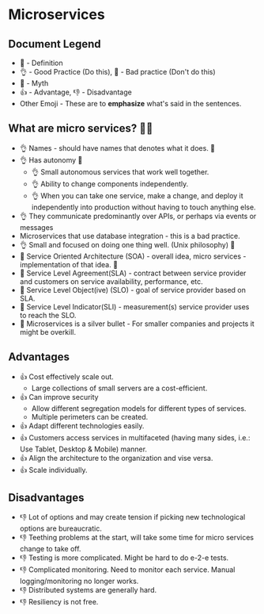 # Microservices

## Document Legend
* 🔵 - Definition
* 👌 - Good Practice (Do this), 🔴 - Bad practice (Don't do this)
* 👻 - Myth
* 👍 - Advantage, 👎 - Disadvantage
* Other Emoji - These are to **emphasize** what's said in the sentences.

## What are micro services? 🚗🚗
* 👌 Names - should have names that denotes what it does. 👶
* 👌 Has autonomy 🚜
  * 👌 Small autonomous services that work well together.
  * 👌 Ability to change components independently.
  * 👌 When you can take one service, make a change, and deploy it independently into production without having to touch anything else.
* 👌 They communicate predominantly over APIs, or perhaps via events or messages
* Microservices that use database integration - this is a bad practice.
* 👌 Small and focused on doing one thing well. (Unix philosophy) 👴
* 🔵 Service Oriented Architecture (SOA) - overall idea, micro services - implementation of that idea. 🤔
* 🔵 Service Level Agreement(SLA) - contract between service provider and customers on service availability, performance, etc.
* 🔵 Service Level Object(ive) (SLO) - goal of service provider based on SLA.
* 🔵 Service Level Indicator(SLI) - measurement(s) service provider uses to reach the SLO.
* 👻 Microservices is a silver bullet - For smaller companies and projects it might be overkill.

## Advantages
* 👍 Cost effectively scale out.
  * Large collections of small servers are a cost-efficient.
* 👍 Can improve security
  * Allow different segregation models for different types of services.
  * Multiple perimeters can be created.
* 👍 Adapt different technologies easily.
* 👍 Customers access services in multifaceted (having many sides, i.e.: Use Tablet, Desktop & Mobile) manner.
* 👍 Align the architecture to the organization and vise versa.
* 👍 Scale individually.


## Disadvantages
* 👎 Lot of options and may create tension if picking new technological options are bureaucratic.
* 👎 Teething problems at the start, will take some time for micro services change to take off.
* 👎 Testing is more complicated. Might be hard to do e-2-e tests.
* 👎 Complicated monitoring. Need to monitor each service. Manual logging/monitoring no longer works.
* 👎 Distributed systems are generally hard.
* 👎 Resiliency is not free.
